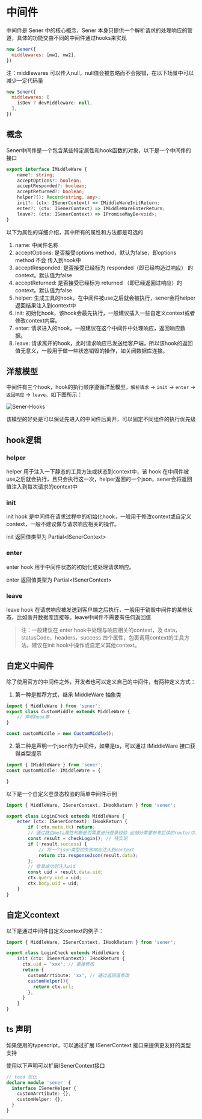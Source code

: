 <!--
 * @Author: chenzhongsheng
 * @Date: 2023-05-13 17:15:15
 * @Description: Coding something
-->

# 中间件

中间件是 Sener 中的核心概念，Sener 本身只提供一个解析请求的处理响应的管道，具体的功能交由不同的中间件通过hooks来实现

```js
new Sener({
  middlewares: [mw1, mw2],
})
```

注：middlewares 可以传入null，null值会被忽略而不会报错，在以下场景中可以减少一定代码量

```js
new Sener({
  middlewares: [
    isDev ? devMiddleware: null,
  ],
})
```

## 概念

Sener中间件是一个包含某些特定属性和hook函数的对象，以下是一个中间件的接口

```ts
export interface IMiddleWare {
    name?: string;
    acceptOptions?: boolean;
    acceptResponded?: boolean;
    acceptReturned?: boolean;
    helper?(): Record<string, any>;
    init?: (ctx: ISenerContext) => IMiddleWareInitReturn;
    enter?: (ctx: ISenerContext) => IMiddleWareEnterReturn;
    leave?: (ctx: ISenerContext) => IPromiseMayBe<void>;
}
```

以下为属性的详细介绍，其中所有的属性和方法都是可选的

1. name: 中间件名称
2. acceptOptions: 是否接受options method，默认为false，即options method 不会 传入到hook中
3. acceptResponded: 是否接受已经标为 responded（即已经构造过响应） 的context。默认值为false
4. acceptReturned: 是否接受已经标为 returned （即已经返回过响应）的context。默认值为false
5. helper: 生成工具的hook，在中间件被use之后就会被执行，sener会将helper返回结果注入到context中
6. init: 初始化hook，该hook会最先执行，一般建议插入一些自定义context或者修改context内容。
7. enter: 请求进入的hook，一般建议在这个中间件中处理响应，返回响应数据。
8. leave: 请求离开的hook，此时请求响应已发送给客户端，所以该hook的返回值无意义，一般用于做一些状态销毁的操作，如关闭数据库连接。

## 洋葱模型

中间件有三个hook，hook的执行顺序遵循洋葱模型，`解析请求` -> `init` -> `enter` -> `返回响应` -> `leave`。如下图所示：

![Sener-Hooks](https://shiyix.cn/images/sener-hooks.png)

该模型的好处是可以保证先进入的中间件后离开，可以固定不同组件的执行优先级

## hook逻辑

### helper

helper 用于注入一下静态的工具方法或状态到context中，该 hook 在中间件被use之后就会执行，且只会执行这一次，helper返回的一个json，sener会将返回值注入到每次请求的context中

### init

init hook 是中间件在请求过程中的初始化hook，一般用于修改context或自定义context，一般不建议做与请求响应相关的操作。

init 返回值类型为 Partial&lt;ISenerContext> 

### enter

enter hook 用于中间件状态的初始化或处理请求响应。

enter 返回值类型为 Partial&lt;ISenerContext> 

### leave

leave hook 在请求响应被发送到客户端之后执行，一般用于销毁中间件的某些状态，比如断开数据库连接等。leave中间件不需要有任何返回值

> 注：一般建议在 enter hook中处理与响应相关的context，及 data，statusCode，headers，success 四个属性，包裹调用context的工具方法。建议在init hook中操作或自定义其他context。

## 自定义中间件

除了使用官方的中间件之外，开发者也可以定义自己的中间件，有两种定义方式：

1. 第一种是推荐方式，继承 MiddleWare 抽象类

```ts
import { MiddleWare } from 'sener';
export class CustomMiddle extends MiddleWare {
    // 声明hook等
}

const customMiddle = new CustomMiddle();
```

2. 第二种是声明一个json作为中间件，如果是ts，可以通过 IMiddleWare 接口获得类型提示

```ts
import { IMiddleWare } from 'sener';
const customMiddle: IMiddleWare = {

}
```

以下是一个自定义登录态校验的简单中间件示例

```ts
import { MiddleWare, ISenerContext, IHookReturn } from 'sener';

export class LoginCheck extends MiddleWare {
    enter (ctx: ISenerContext): IHookReturn {
        if (!ctx.meta.tk) return; 
        // 通过路由meta属性判断是否需要进行登录校验 此部分需要参考后续的router中间件
        const result = checkLogin(); // 待实现
        if (!result.success) {
            // 将一个json类型的失败响应注入到context
            return ctx.responseJson(result.data);
        };
        // 登录成功则注入uid
        const uid = result.data.uid;
        ctx.query.uid = uid;
        ctx.body.uid = uid;
    }
}
```

## 自定义context

以下是通过中间件自定义context的例子：

```ts
import { MiddleWare, ISenerContext, IHookReturn } from 'sener';

export class LoginCheck extends MiddleWare {
    init (ctx: ISenerContext): IHookReturn {
      ctx.uid = 'xxx'; // 直接修改
      return {
        customArrtibute: 'xx', // 通过返回值修改
        customHelper(){
          return ctx.url;
        },
      }
    }
}
```

## ts 声明

如果使用的typescript，可以通过扩展 ISenerContext 接口来提供更友好的类型支持

使用以下声明可以扩展ISenerContext接口

```ts
// tood 优化
declare module 'sener' {
  interface ISenerHelper {
    customArrtibute: {},
    customHelper: {},
  }
}
```
